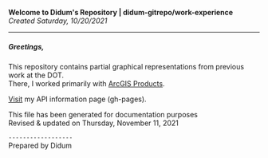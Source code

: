 **Welcome to Didum's Repository | didum-gitrepo/work-experience**<br/>
*Created Saturday, 10/20/2021*

---

##### Greetings,

This repository contains partial graphical representations from previous work at the DOT.<br/>
There, I worked primarily with [ArcGIS Products](https://www.esri.com/en-us/arcgis/products/index).

[Visit](https://isdidum.github.io/didum-gitrepo/) my API information page (gh-pages).

This file has been generated for documentation purposes<br/>
Revised & updated on Thursday, November 11, 2021


`------------------`<br/>
Prepared by Didum <br/>
